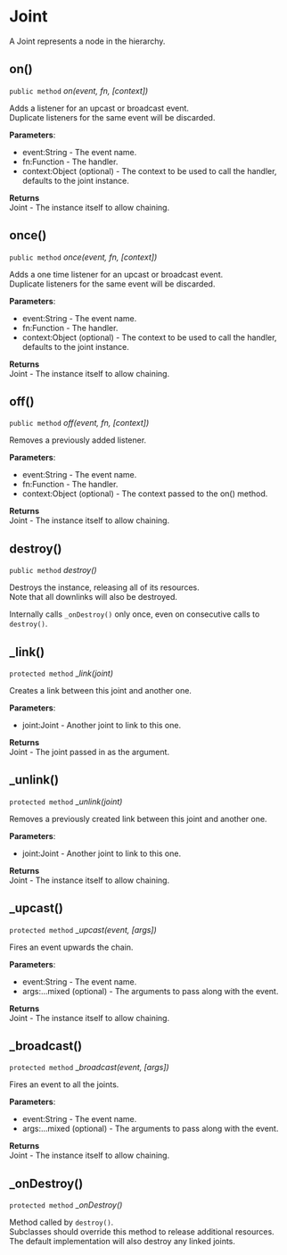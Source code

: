 # Joint

A Joint represents a node in the hierarchy.


## on()

`public method` _on(event, fn, [context])_

Adds a listener for an upcast or broadcast event.   
Duplicate listeners for the same event will be discarded.

**Parameters**:

- event:String - The event name.   
- fn:Function - The handler.   
- context:Object (optional) - The context to be used to call the handler, defaults to the joint instance.

**Returns**   
Joint - The instance itself to allow chaining.


## once()

`public method` _once(event, fn, [context])_

Adds a one time listener for an upcast or broadcast event.   
Duplicate listeners for the same event will be discarded.

**Parameters**:

- event:String - The event name.   
- fn:Function - The handler.   
- context:Object (optional) - The context to be used to call the handler, defaults to the joint instance.

**Returns**   
Joint - The instance itself to allow chaining.


## off()

`public method` _off(event, fn, [context])_

Removes a previously added listener.

**Parameters**:

- event:String - The event name.   
- fn:Function - The handler.   
- context:Object (optional) - The context passed to the on() method.

**Returns**   
Joint - The instance itself to allow chaining.


## destroy()

`public method` _destroy()_

Destroys the instance, releasing all of its resources.   
Note that all downlinks will also be destroyed.

Internally calls `_onDestroy()` only once, even on consecutive calls to `destroy()`.


## _link()
`protected method` __link(joint)_

Creates a link between this joint and another one.

**Parameters**:

- joint:Joint - Another joint to link to this one.

**Returns**   
Joint - The joint passed in as the argument.


## _unlink()

`protected method` __unlink(joint)_

Removes a previously created link between this joint and another one.

**Parameters**:
- joint:Joint - Another joint to link to this one.

**Returns**   
Joint - The instance itself to allow chaining.


## _upcast()

`protected method` __upcast(event, [args])_

Fires an event upwards the chain.

**Parameters**:

- event:String - The event name.   
- args:...mixed (optional) - The arguments to pass along with the event.

**Returns**   
Joint - The instance itself to allow chaining.


## _broadcast()

`protected method` __broadcast(event, [args])_

Fires an event to all the joints.

**Parameters**:

- event:String - The event name.   
- args:...mixed (optional) - The arguments to pass along with the event.

**Returns**   
Joint - The instance itself to allow chaining.


## _onDestroy()

`protected method` __onDestroy()_

Method called by `destroy()`.   
Subclasses should override this method to release additional resources.   
The default implementation will also destroy any linked joints.

